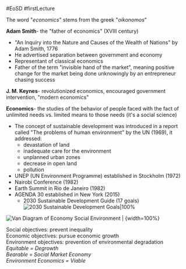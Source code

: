 #EoSD #firstLecture


The word "*economics*" stems from the greek "*oikonomos*"

**Adam Smith**- the "father of economics" (XVIII century)
- "An Inquiry into the Nature and Causes of the Wealth of Nations" by Adam Smith, 1776
- He advertised separation between government and economy
- Representant of classical economics
- Father of the term "invisible hand of the market", meaning positive change for the market being done unknowingly by an entrepreneur chasing success

**J. M. Keynes**- revolutionized economics, encouraged government intervention, "modern economics"

**Economics**- the studies of the behavior of people faced with the fact of unlimited needs vs. limited means to those needs (it's a social science)

- The concept of sustainable development was introduced in a report called "The problems of human environment" by the UN (1969), it addressed:
	- devastation of land
	- inadequate care for the environment
	- unplanned urban zones
	- decrease in open land
	- pollution
- UNEP (UN Environment Programme) established in Stockholm (1972)
- Nairobi Conference (1982)
- Earth Summit in Rio de Janeiro (1982)
- AGENDA 30 established in New York (2015)
	- 2030 Sustainable Development Guide (17 goals)
	  ![2030 Sustainable Development Goals|100%](https://nextcloud.trabus322.eu/apps/files_sharing/publicpreview/polsl?file=/obsidian/assets/EoSD/2030%20Sustainable%20Development%20Guide%20(17%20goals).png&fileId=335840&x=1920&y=1080&a=true)

![Van Diagram of Economy Social Environment | {width=100%}](https://nextcloud.trabus322.eu/apps/files_sharing/publicpreview/polsl?file=/obsidian/assets/EoSD/Van%20Diagram%20of%20Economy%20Social%20Environment.png&fileId=335841&x=1920&y=1080&a=true)

Social objectives: prevent inequality<br>Economic objectives: pursue economic growth<br> Environment objectives: prevention of environmental degradation<br> *Equitable = Degrowth*<br> *Bearable = Social Market Economy*<br> *Environment Economics = Viable*
